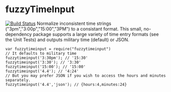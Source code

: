 # fuzzyTimeInput
[![Build Status](https://travis-ci.org/jdoleary/fuzzyTimeInput.svg?branch=master)](https://travis-ci.org/jdoleary/fuzzyTimeInput)
Normalize inconsistent time strings ("3pm","3:00p","15:00","3PM") to a consistant format.
This small, no-dependency package supports a large variety of time entry formats (see the Unit Tests) and outputs military time (default) or JSON.

```
var fuzzytimeinput = require("fuzzytimeinput")
// It defaults to military time
fuzzytimeinput('3:30pm'); // '15:30'
fuzzytimeinput('3:30'); // '3:30'
fuzzytimeinput('15:00'); // '15:00'
fuzzytimeinput('4.4'); // '4:24'
// But you may prefer JSON if you wish to access the hours and minutes separately.
fuzzytimeinput('4.4','json'); // {hours:4,minutes:24}
```
